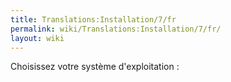 ```yaml
---
title: Translations:Installation/7/fr
permalink: wiki/Translations:Installation/7/fr/
layout: wiki
---
```


Choisissez votre système d'exploitation :
